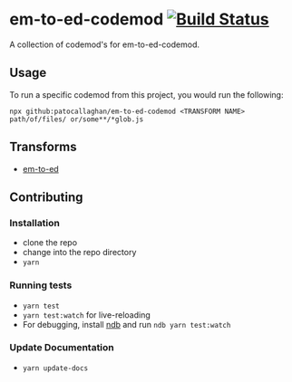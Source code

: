 # em-to-ed-codemod [![Build Status](https://travis-ci.org/patocallaghan/em-to-ed-codemod.svg?branch=master)](https://travis-ci.org/patocallaghan/em-to-ed-codemod)


A collection of codemod's for em-to-ed-codemod.

## Usage

To run a specific codemod from this project, you would run the following:

```
npx github:patocallaghan/em-to-ed-codemod <TRANSFORM NAME> path/of/files/ or/some**/*glob.js
```

## Transforms

<!--TRANSFORMS_START-->
* [em-to-ed](transforms/em-to-ed/README.md)
<!--TRANSFORMS_END-->

## Contributing

### Installation

* clone the repo
* change into the repo directory
* `yarn`

### Running tests

* `yarn test`
* `yarn test:watch` for live-reloading
* For debugging, install [ndb](https://www.npmjs.com/package/ndb) and run `ndb yarn test:watch`

### Update Documentation

* `yarn update-docs`